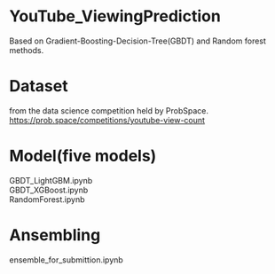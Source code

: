 # YouTube_ViewingPrediction
Based on Gradient-Boosting-Decision-Tree(GBDT) and Random forest methods. 

# Dataset
from the data science competition held by ProbSpace.\
https://prob.space/competitions/youtube-view-count

# Model(five models)
GBDT_LightGBM.ipynb\
GBDT_XGBoost.ipynb\
RandomForest.ipynb

# Ansembling
ensemble_for_submittion.ipynb
